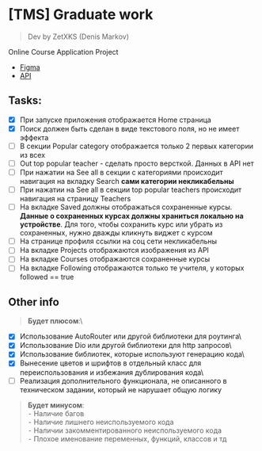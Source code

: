 # [TMS] Graduate work
> Dev by ZetXKS (Denis Markov)

Online Course Application Project
- [Figma](https://www.figma.com/file/zQjaIecypnfvkGxSCgsUl4/Project-5?type=design&node-id=0-286&t=XkqCFfbCnKFG5nBv-0)
- [API](https://github.com/alex-shinkevich/tms_api/tree/main/project-5)

## Tasks:
- [X] При запуске приложения отображается Home страница
- [X] Поиск должен быть сделан в виде текстового поля, но не имеет эффекта
- [ ] В секции Popular category отображается только 2 первых категории из всех
- [ ] Out top popular teacher - сделать просто версткой. Данных в API нет
- [ ] При нажатии на See all в секции с категориями происходит навигация на вкладку Search **сами категории некликабельны**
- [ ] При нажатии на See all в секции top popular teachers происходит навигация на страницу Teachers
- [ ] На вкладке Saved должны отображаться сохраненные курсы. **Данные о сохраненных курсах должны храниться локально на устройстве**. Для того, чтобы сохранить курс или убрать из сохраненных, нужно дважды кликнуть виджет с курсом
- [ ] На странице профиля ссылки на соц сети некликабельны
- [ ] На вкладке Projects отображаются изображения из API
- [ ] На вкладке Courses отображаются сохраненные курсы
- [ ] На вкладке Following отображаются только те учителя, у которых followed == true

## Other info
> **Будет плюсом**:\
- [X] Использование AutoRouter или другой библиотеки для роутинга\
- [X] Использование Dio или другой библиотеки для http запросов\
- [X] Использование библиотек, которые используют генерацию кода\
- [X] Вынесение цветов и шрифтов в отдельный класс для переиспользования и избежания дублирования кода\
- [ ] Реализация дополнительного функционала, не описанного в техническом задании, который не нарушает общую логику

> **Будет минусом**:\
> ⁃ Наличие багов\
> ⁃ Наличие лишнего неиспользуемого кода\
> ⁃ Наличии закомментированного неиспользуемого кода\
> ⁃ Плохое именование переменных, функций, классов и тд
